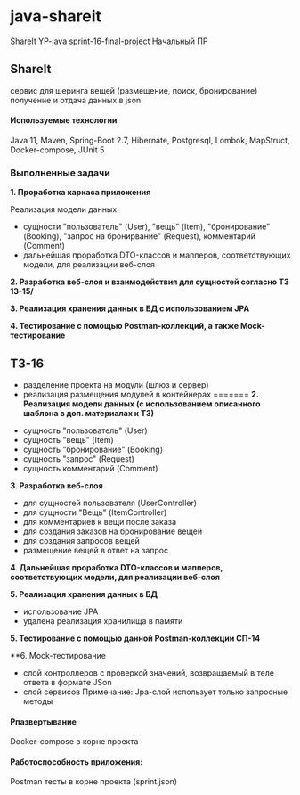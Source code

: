 # java-shareit
ShareIt
YP-java sprint-16-final-project
Начальный ПР

## ShareIt

сервис для шеринга вещей (размещение, поиск, бронирование)
получение и отдача данных в json

#### Используемые технологии
Java 11, Maven, Spring-Boot 2.7, Hibernate, Postgresql, Lombok, MapStruct, Docker-compose, JUnit 5

### Выполненные задачи
**1. Проработка каркаса приложения**


Реализация модели данных
* сущности "пользователь" (User),  "вещь" (Item), "бронирование" (Booking), "запрос на бронирвание" (Request), комментарий (Comment)
* дальнейшая проработка DTO-классов и мапперов, соответствующих модели, для реализации веб-слоя

**2. Разработка веб-слоя и взаимодействия для сущностей согласно ТЗ 13-15/**

**3. Реализация хранения данных в БД с использованием JPA**

**4. Тестирование с помощью Postman-коллекций, а также Mock-тестирование**

## ТЗ-16

- разделение проекта на модули (шлюз и сервер)
- реализация размещения модулей в контейнерах
=======
**2. Реализация модели данных (с использованием описанного шаблона в доп. материалах к ТЗ)**
* сущность "пользователь" (User)
* сущность "вещь" (Item)
* сущность "бронирование" (Booking)
* сущность "запрос" (Request)
* сущность комментарий (Comment)

**3. Разработка веб-слоя**
* для сущностей пользователя (UserController)
* для сущности "Вещь" (ItemController)
* для комментариев к вещи после заказа
* для создания заказов на бронирование вещей
* для создания запросов вещей
* размещение вещей в ответ на запрос

**4. Дальнейшая проработка DTO-классов и мапперов, соответствующих модели, для реализации веб-слоя**

**5. Реализация хранения данных в БД**
* использование JPA
* удалена реализация хранилища в памяти

**5. Тестирование с помощью данной Postman-коллекции СП-14**

**6. Mock-тестирование
* слой контроллеров с проверкой значений, возвращаемый в теле ответа в формате JSon
* слой сервисов
Примечание: Jpa-слой использует только запросные методы

#### Рпазвертывание
Docker-compose в корне проекта

#### Работоспособность приложения:
Postman тесты в корне проекта (sprint.json)

